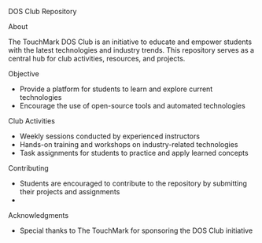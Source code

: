 DOS Club Repository

About

The TouchMark DOS Club is an initiative to educate and empower students with the latest technologies and industry trends. This repository serves as a central hub for club activities, resources, and projects.

Objective

- Provide a platform for students to learn and explore current technologies
- Encourage the use of open-source tools and automated technologies

Club Activities

- Weekly sessions conducted by experienced instructors
- Hands-on training and workshops on industry-related technologies
- Task assignments for students to practice and apply learned concepts

Contributing

- Students are encouraged to contribute to the repository by submitting their projects and assignments
- 
Acknowledgments

- Special thanks to The TouchMark for sponsoring the DOS Club initiative

